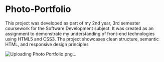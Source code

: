 # Photo-Portfolio
This project was developed as part of my 2nd year, 3rd semester coursework for the Software Development subject. It was created as an assignment to demonstrate my understanding of front-end technologies using HTML5 and CSS3. The project showcases clean structure, semantic HTML, and responsive design principles


![Uploading Photo Portfolio.png…]()

